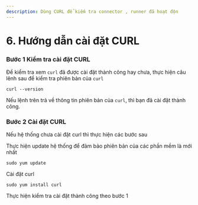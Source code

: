 ```yaml
---
description: Dùng CURL để kiếm tra connector , runner đã hoạt độn
---
```


# 6. Hướng dẫn cài đặt CURL

### Bước 1 Kiểm tra cài đặt CURL

Để kiểm tra xem `curl` đã được cài đặt thành công hay chưa, thực hiện câu lênh sau để kiểm tra phiên bản của `curl`

`curl --version`

Nếu lệnh trên trả về thông tin phiên bản của `curl`, thì bạn đã cài đặt thành công.

### Bước 2 Cài đặt CURL

Nếu hệ thống chưa cài đặt curl thì thực hiện các bước sau

Thực hiện update hệ thống để đảm bảo phiên bản của các phần mềm là mới nhất

`sudo yum update`

Cài đặt curl

`sudo yum install curl`

Thực hiện kiểm tra cài đặt thành công theo bước 1
